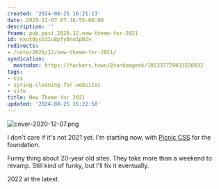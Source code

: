 ```yaml
---
created: '2024-08-25 16:21:13'
date: 2020-12-07 07:16:55-08:00
description: ''
fname: pub.post.2020.12.new-theme-for-2021
id: nxutdysb32u8pfy0no1p02v
redirects:
- /note/2020/12/new-theme-for-2021/
syndication:
  mastodon: https://hackers.town/@randomgeek/105337729433550032
tags:
- css
- spring-cleaning-for-websites
- site
title: New Theme for 2021
updated: '2024-08-25 16:22:58'
---
```


![cover-2020-12-07.png](assets/img/2020/cover-2020-12-07.png)

I don't care if it's not 2021 yet. I'm starting now, with [Picnic CSS](https://picnicss.com) for the foundation.

Funny thing about 20-year old sites. They take more than a weekend to revamp. Still kind of funky, but I'll fix it eventually.

2022 at the latest.